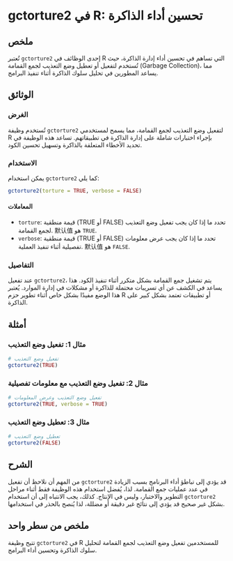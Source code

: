 <!--
Meta Description: # gctorture2 في R: تحسين أداء الذاكرة ## ملخص تُعتبر `gctorture2` إحدى الوظائف في R التي تساهم في تحسين أداء إدارة الذاكرة، حيث تُستخدم لتفعيل أو تعطي...
Meta Keywords: gctorture2, وضع, التعذيب, تفعيل, true
-->

# gctorture2 في R: تحسين أداء الذاكرة

## ملخص
تُعتبر `gctorture2` إحدى الوظائف في R التي تساهم في تحسين أداء إدارة الذاكرة، حيث تُستخدم لتفعيل أو تعطيل وضع التعذيب لجمع القمامة (Garbage Collection)، مما يساعد المطورين في تحليل سلوك الذاكرة أثناء تنفيذ البرامج.

## الوثائق
### الغرض
تُستخدم وظيفة `gctorture2` لتفعيل وضع التعذيب لجمع القمامة، مما يسمح لمستخدمي R بإجراء اختبارات شاملة على إدارة الذاكرة في تطبيقاتهم. تساعد هذه الوظيفة في تحديد الأخطاء المتعلقة بالذاكرة وتسهيل تحسين الكود.

### الاستخدام
يمكن استخدام `gctorture2` كما يلي:

```R
gctorture2(torture = TRUE, verbose = FALSE)
```

#### المعاملات
- `torture`: قيمة منطقية (TRUE أو FALSE) تحدد ما إذا كان يجب تفعيل وضع التعذيب لجمع القمامة. 默认值 هو `TRUE`.
- `verbose`: قيمة منطقية (TRUE أو FALSE) تحدد ما إذا كان يجب عرض معلومات تفصيلية أثناء تنفيذ العملية. 默认值 هو `FALSE`.

### التفاصيل
عند تفعيل `gctorture2`، يتم تشغيل جمع القمامة بشكل متكرر أثناء تنفيذ الكود. هذا يساعد في الكشف عن أي تسريبات محتملة للذاكرة أو مشكلات في إدارة الموارد. يُعتبر هذا الوضع مفيدًا بشكل خاص أثناء تطوير حزم R أو تطبيقات تعتمد بشكل كبير على الذاكرة.

## أمثلة
### مثال 1: تفعيل وضع التعذيب
```R
# تفعيل وضع التعذيب
gctorture2(TRUE)
```

### مثال 2: تفعيل وضع التعذيب مع معلومات تفصيلية
```R
# تفعيل وضع التعذيب وعرض المعلومات
gctorture2(TRUE, verbose = TRUE)
```

### مثال 3: تعطيل وضع التعذيب
```R
# تعطيل وضع التعذيب
gctorture2(FALSE)
```

## الشرح
من المهم أن نلاحظ أن تفعيل `gctorture2` قد يؤدي إلى تباطؤ أداء البرنامج بسبب الزيادة في عدد عمليات جمع القمامة. لذا، يُفضل استخدام هذه الوظيفة فقط أثناء مراحل التطوير والاختبار، وليس في الإنتاج. كذلك، يجب الانتباه إلى أن استخدام `gctorture2` بشكل غير صحيح قد يؤدي إلى نتائج غير دقيقة أو مضللة، لذا يُنصح بالحذر في استخدامها.

## ملخص من سطر واحد
تتيح وظيفة `gctorture2` في R للمستخدمين تفعيل وضع التعذيب لجمع القمامة لتحليل سلوك الذاكرة وتحسين أداء البرامج.
